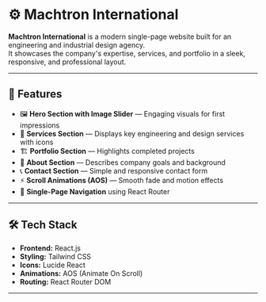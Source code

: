 # ⚙️ Machtron International

**Machtron International** is a modern single-page website built for an engineering and industrial design agency.  
It showcases the company's expertise, services, and portfolio in a sleek, responsive, and professional layout.

---

## 🚀 Features

- 🖼️ **Hero Section with Image Slider** — Engaging visuals for first impressions  
- 🧰 **Services Section** — Displays key engineering and design services with icons  
- 🏗️ **Portfolio Section** — Highlights completed projects  
- 🧾 **About Section** — Describes company goals and background  
- 📞 **Contact Section** — Simple and responsive contact form  
- ⚡ **Scroll Animations (AOS)** — Smooth fade and motion effects  
- 🔗 **Single-Page Navigation** using React Router  

---

## 🛠️ Tech Stack

- **Frontend:** React.js  
- **Styling:** Tailwind CSS  
- **Icons:** Lucide React  
- **Animations:** AOS (Animate On Scroll)  
- **Routing:** React Router DOM  

---

